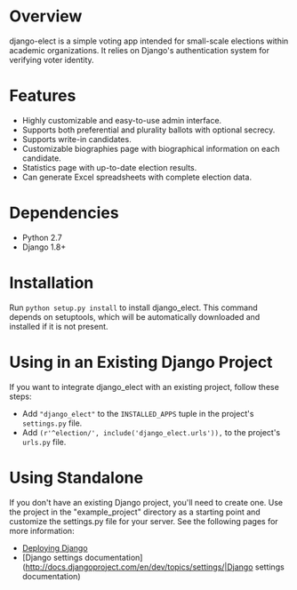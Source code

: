 # Overview

django-elect is a simple voting app intended for small-scale elections within academic organizations. It relies on Django's authentication system for verifying voter identity.

# Features

* Highly customizable and easy-to-use admin interface.
* Supports both preferential and plurality ballots with optional secrecy.
* Supports write-in candidates.
* Customizable biographies page with biographical information on each candidate.
* Statistics page with up-to-date election results.
* Can generate Excel spreadsheets with complete election data.

# Dependencies

* Python 2.7
* Django 1.8+

# Installation
Run `python setup.py install` to install django_elect. This command depends on setuptools, which will be automatically downloaded and installed if it is not present.

# Using in an Existing Django Project
If you want to integrate django_elect with an existing project, follow these steps:

* Add `"django_elect"` to the `INSTALLED_APPS` tuple in the project's `settings.py` file.
* Add `(r'^election/', include('django_elect.urls')),` to the project's `urls.py` file.

# Using Standalone
If you don't have an existing Django project, you'll need to create one. Use the project in the "example_project" directory as a starting point and customize the settings.py file for your server. See the following pages for more information:

* [Deploying Django](http://docs.djangoproject.com/en/dev/howto/deployment/)
* [Django settings documentation](http://docs.djangoproject.com/en/dev/topics/settings/|Django settings documentation)
